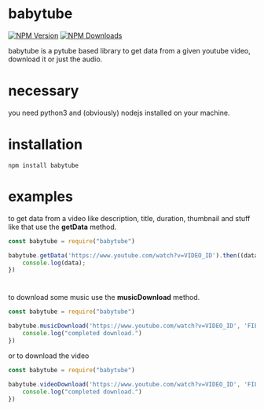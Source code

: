 # babytube
[![NPM Version](https://img.shields.io/npm/v/babytube.svg?maxAge=10)](https://www.npmjs.com/package/babytube)
[![NPM Downloads](https://img.shields.io/npm/dt/babytube.svg?maxAge=10)](https://www.npmjs.com/package/babytube)

babytube is a pytube based library to get data from a given youtube video, download it or just the audio. 

# necessary 
you need python3 and (obviously) nodejs installed on your machine. 

# installation 
```
npm install babytube
```

# examples
to get data from a video like description, title, duration, thumbnail and stuff like that use the **getData** method.

```javascript 
const babytube = require("babytube")

babytube.getData('https://www.youtube.com/watch?v=VIDEO_ID').then((data) => {
    console.log(data); 
})
```
# 
to download some music use the **musicDownload** method. 
```javascript 
const babytube = require("babytube")

babytube.musicDownload('https://www.youtube.com/watch?v=VIDEO_ID', 'FILENAME.mp3').on('finish', () => {
    console.log("completed download.")
})
```
or to download the video 
```javascript 
const babytube = require("babytube")

babytube.videoDownload('https://www.youtube.com/watch?v=VIDEO_ID', 'FILENAME.mp4').on('finish', () => {
    console.log("completed download.")
})
```
